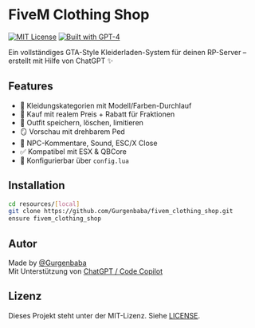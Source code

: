 # FiveM Clothing Shop

[![MIT License](https://img.shields.io/github/license/Gurgenbaba/fivem_clothing_shop?style=flat-square)](LICENSE)
[![Built with GPT-4](https://img.shields.io/badge/Built%20with-ChatGPT-brightgreen?style=flat-square&logo=openai)](https://chat.openai.com)

Ein vollständiges GTA-Style Kleiderladen-System für deinen RP-Server – erstellt mit Hilfe von ChatGPT ✨

## Features

- 🧥 Kleidungskategorien mit Modell/Farben-Durchlauf
- 💸 Kauf mit realem Preis + Rabatt für Fraktionen
- 👤 Outfit speichern, löschen, limitieren
- 🪞 Vorschau mit drehbarem Ped
- 💬 NPC-Kommentare, Sound, ESC/X Close
- ✅ Kompatibel mit ESX & QBCore
- 🧰 Konfigurierbar über `config.lua`

## Installation

```bash
cd resources/[local]
git clone https://github.com/Gurgenbaba/fivem_clothing_shop.git
ensure fivem_clothing_shop
```

## Autor

Made by [@Gurgenbaba](https://github.com/Gurgenbaba)  
Mit Unterstützung von [ChatGPT / Code Copilot](https://chat.openai.com)

## Lizenz

Dieses Projekt steht unter der MIT-Lizenz. Siehe [LICENSE](LICENSE).

